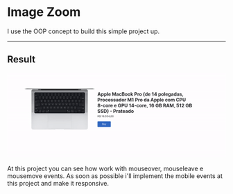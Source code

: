 # Image Zoom 

I use the OOP concept to build this simple project up.

---

## Result

<img src="img/image-zoom.gif">

At this project you can see how work with mouseover, mouseleave e mousemove events. As soon as possible i'll implement the mobile events at this project and make it responsive.